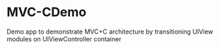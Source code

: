 # MVC-CDemo

Demo app to demonstrate MVC+C architecture by transitioning UIView modules on UIViewController container
